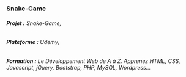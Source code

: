 ### Snake-Game

###### **Projet  :** Snake-Game,
###### **Plateforme :** Udemy,
###### **Formation :** Le Développement Web de A à Z. Apprenez HTML, CSS, Javascript, jQuery, Bootstrap, PHP, MySQL, Wordpress...
